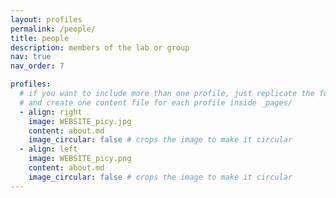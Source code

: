 ```yaml
---
layout: profiles
permalink: /people/
title: people
description: members of the lab or group
nav: true
nav_order: 7

profiles:
  # if you want to include more than one profile, just replicate the following block
  # and create one content file for each profile inside _pages/
  - align: right
    image: WEBSITE_picy.jpg
    content: about.md
    image_circular: false # crops the image to make it circular
  - align: left
    image: WEBSITE_picy.png
    content: about.md
    image_circular: false # crops the image to make it circular
---
```

